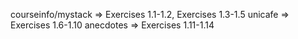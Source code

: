 courseinfo/mystack => Exercises 1.1-1.2, Exercises 1.3-1.5 
unicafe =>  Exercises 1.6-1.10
anecdotes => Exercises 1.11-1.14
